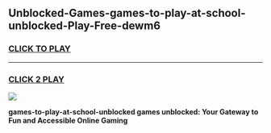 
## Unblocked-Games-games-to-play-at-school-unblocked-Play-Free-dewm6
<h3>
<a href="https://premium76.site?title=games-to-play-at-school-unblocked&ref=22A">CLICK TO PLAY</a></h3>
<hr>

<h3>
<a href="https://premium76.site?title=games-to-play-at-school-unblocked&ref=22A">CLICK 2 PLAY</a>
  
</h3>

<a href="https://premium76.site?title=games-to-play-at-school-unblocked&ref=22A"><img src="https://clearcache.store/games.png"></a>


**games-to-play-at-school-unblocked games unblocked: Your Gateway to Fun and Accessible Online Gaming**
